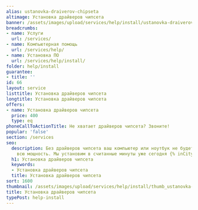 ```yaml
---
alias: ustanovka-draiverov-chipseta
altimage: Установка драйверов чипсета
banner: /assets/images/upload/services/help/install/ustanovka-draiverov-chipseta.jpg
breadcrumbs:
- name: Услуги
  url: /services/
- name: Компьютерная помощь
  url: /services/help/
- name: Установка ПО
  url: /services/help/install/
folder: help/install
guarantee:
- title: ''
id: 66
layout: service
listtitle: Установка драйверов чипсета
longtitle: Установка драйверов чипсета
offers:
- name: Установка драйверов чипсета
  price: 400
  type: eq
phoneCallToActionTitle: Не хватает драйверов чипсета? Звоните!
popular: 'false'
section: /services
seo:
  description: Без драйверов чипсета ваш компьютер или ноутбук не будет работать на
    всю мощность. Мы установим в считанные минуты уже сегодня {% inCity %}.
  h1: Установка драйверов чипсета
  keywords:
  - Установка драйверов чипсета
  title: Установка драйверов чипсета
sort: 1600
thumbnail: /assets/images/upload/services/help/install/thumb_ustanovka-draiverov-chipseta.jpg
title: Установка драйверов чипсета
typePost: help-install
---
```

